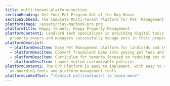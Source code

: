 ```yaml
---
title: multi-tenant-platform-section
sectionHeading: Get Your Pet Program Out of the Dog House
sectionSubhead: The Complete Multi-Tenant Platform for Pet  Management
platformImage: /assets/clay-macbook-pro.png
platformTitle: Happy Tenants, Happy Property Management
platformContent1: Landlord Tech specializes in providing digital tools to help
  property owners and managers successfully manage pets in their properties.
platformDescList:
  - platformDescItem: Easy Pet Management platform for landlords and tenants
  - platformDescItem: Convert fraudulent ESAs into paying pet fees and deposits
  - platformDescItem: Curriculum for tenants focused on reducing pet damage and complaints
  - platformDescItem: Lawyer-vetted customizable policies
platformContent2: The OPP Platform is easy to implement, with easy to use
  on-boarding tools and platform management tools.
platformLinkedText: "[Contact us](/contact/) to learn more"
---
```

